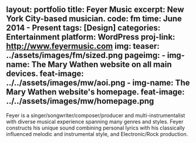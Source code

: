 
layout: portfolio
title: Feyer Music
excerpt: New York City-based musician.
code: fm
time: June 2014 - Present
tags: [Design]
categories: Entertainment
platform: WordPress
proj-link: http://www.feyermusic.com
img:
    teaser: ../assets/images/fm/sized.png
pageimg:
    - img-name: The Mary Wathen website on all main devices.
      feat-image: ../../assets/images/mw/aoi.png
    - img-name: The Mary Wathen website's homepage.
      feat-image: ../../assets/images/mw/homepage.png
---

Feyer is a singer/songwriter/composer/producer and multi-instrumentalist with diverse musical experience spanning many genres and styles. Feyer constructs his unique sound combining personal lyrics with his classically influenced melodic and instrumental style, and Electronic/Rock production.
